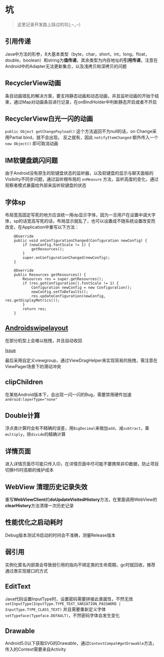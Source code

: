 # 坑

> 这里记录开发路上踩过的坑(;¬_¬)

## 引用传递

Java中方法的形参，8大基本类型（byte，char，short，int，long，float，double，boolean）和string为**值传递**，其余类型为内存地址的**引用传递**，注意在Android中的Adapter无法更新集合，以及浅拷贝和深拷贝的问题

## RecyclerView动画

条目动画错乱的解决方案，要支持静态动画和动态动画，并且监听动画的开始于结束，通过Map对动画条目进行记录，在onBindHolder中判断静态开启或者不开启

## RecyclerView白光一闪的动画

`public Object getChangePayload()` 这个方法返回不为null的话，on Change采用Partial bind，就不会出现。 反之就有，因此 `notifyItemChanged` 额外传入一个 `new Object()` 即可取消动画

## IM软键盘跳闪问题

由于Android没有原生的软键盘状态的监听器，以及软键盘的显示与聊天面板的Visibilty不同步问题，通过监听根布局的  `onMeasure` 方法，监听高度的变化，通过观察者模式暴露给外部来监听软键盘的状态

## 字体sp

布局宽高固定写死的地方应该统一用dp显示字体，因为一旦用户在设置中调大字体，sp的话宽高写死的话，布局显示就乱了，也可以设置成不随系统设置改变而改变，在Application中重写以下方法：

```
    @Override
    public void onConfigurationChanged(Configuration newConfig) {
        if (newConfig.fontScale != 1) {
            getResources();
        }
        super.onConfigurationChanged(newConfig);
    }

    @Override
    public Resources getResources() {
        Resources res = super.getResources();
        if (res.getConfiguration().fontScale != 1) {
            Configuration newConfig = new Configuration();
            newConfig.setToDefaults();
            res.updateConfiguration(newConfig, res.getDisplayMetrics());
        }
        return res;
    }
```

## [Androidswipelayout](https://github.com/daimajia/AndroidSwipeLayout)

在部分机型上会难以拖拽，并且自动收回


[Issue](https://github.com/daimajia/AndroidSwipeLayout/issues/412)

最后采用自定义viewgroup，通过ViewDragHelper来实现简易的拖拽，需注意在ViewPager场景下的滑动冲突

## clipChildren

在某些Android版本下，会出现一闪一闪的Bug，需要禁用硬件加速`android:layerType="none"`

## Double计算

浮点类计算时会有不精确的误差，用`BigDecimal`来做加`add`，减`subtract`，乘`multiply`，除`divide`的精确计算

## 详情页面

进入详情页面尽可能只传入ID，在详情页面中尽可能不要携带非ID数据，防止项目切换H5时高额的维护成本 

## WebView 清理历史记录失效

重写**WebViewClient**的**doUpdateVisitedHistory**方法，在里面调用WebView的**clearHistory**方法清理一次历史记录

## 性能优化之启动耗时

Debug版本测试冷启动的时间会不准确，测量Release版本

## 弱引用

实例化匿名内部类会导致弱引用的指向不绑定类的生命周期，gc时就回收，推荐通过类实现接口的方式

## EditText

Java代码设置InputType时，设置密码需要拼接此类属性，不然无效`setInputType(InputType.TYPE_TEXT_VARIATION_PASSWORD | InputType.TYPE_CLASS_TEXT)`
并且需要重新定义字体`setTypeface(Typeface.DEFAULT)`，不然密码字体会发生变化

## Drawable

Android5.0以下获取SVG的Drawable，通过`ContextCompat#getDrawable`方法，传入的Context需要来自Activity